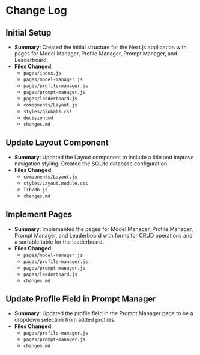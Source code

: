 # Change Log

## Initial Setup
- **Summary**: Created the initial structure for the Next.js application with pages for Model Manager, Profile Manager, Prompt Manager, and Leaderboard.
- **Files Changed**:
  - `pages/index.js`
  - `pages/model-manager.js`
  - `pages/profile-manager.js`
  - `pages/prompt-manager.js`
  - `pages/leaderboard.js`
  - `components/Layout.js`
  - `styles/globals.css`
  - `decision.md`
  - `changes.md`

## Update Layout Component
- **Summary**: Updated the Layout component to include a title and improve navigation styling. Created the SQLite database configuration.
- **Files Changed**:
  - `components/Layout.js`
  - `styles/Layout.module.css`
  - `lib/db.js`
  - `changes.md`

## Implement Pages
- **Summary**: Implemented the pages for Model Manager, Profile Manager, Prompt Manager, and Leaderboard with forms for CRUD operations and a sortable table for the leaderboard.
- **Files Changed**:
  - `pages/model-manager.js`
  - `pages/profile-manager.js`
  - `pages/prompt-manager.js`
  - `pages/leaderboard.js`
  - `changes.md`

## Update Profile Field in Prompt Manager
- **Summary**: Updated the profile field in the Prompt Manager page to be a dropdown selection from added profiles.
- **Files Changed**:
  - `pages/profile-manager.js`
  - `pages/prompt-manager.js`
  - `changes.md`
